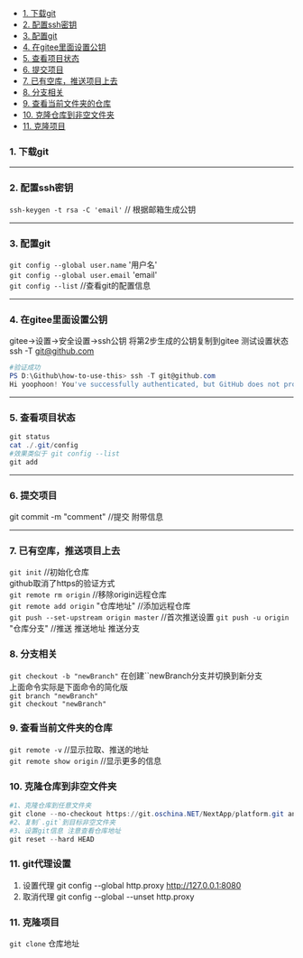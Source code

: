 
- [1. 下载git](#1-下载git)
- [2. 配置ssh密钥](#2-配置ssh密钥)
- [3. 配置git](#3-配置git)
- [4. 在gitee里面设置公钥](#4-在gitee里面设置公钥)
- [5. 查看项目状态](#5-查看项目状态)
- [6. 提交项目](#6-提交项目)
- [7. 已有空库，推送项目上去](#7-已有空库推送项目上去)
- [8. 分支相关](#8-分支相关)
- [9. 查看当前文件夹的仓库](#9-查看当前文件夹的仓库)
- [10. 克隆仓库到非空文件夹](#10-克隆仓库到非空文件夹)
- [11. 克隆项目](#11-克隆项目)

### 1. 下载git

---

### 2. 配置ssh密钥
`ssh-keygen -t rsa -C 'email'` // 根据邮箱生成公钥

---
### 3. 配置git
`git config --global user.name` '用户名'   
`git config --global user.email` 'email'  
`git config --list`   //查看git的配置信息  

---
### 4. 在gitee里面设置公钥
gitee→设置→安全设置→ssh公钥
将第2步生成的公钥复制到gitee
测试设置状态
ssh -T git@github.com
```powershell
#验证成功
PS D:\Github\how-to-use-this> ssh -T git@github.com
Hi yoophoon! You've successfully authenticated, but GitHub does not provide shell access.
```

---
### 5. 查看项目状态
```powershell
git status  
cat ./.git/config  
#效果类似于 git config --list
git add 
```

---
### 6. 提交项目
git commit -m "comment" //提交  附带信息

---
### 7. 已有空库，推送项目上去  
`git init` //初始化仓库  
github取消了https的验证方式  
`git remote rm origin` //移除origin远程仓库  
`git remote add origin` "仓库地址"  //添加远程仓库  
`git push --set-upstream origin master` //首次推送设置
`git push -u origin` "仓库分支"  //推送 推送地址 推送分支  

### 8. 分支相关  
`git checkout -b "newBranch"` 在创建``newBranch分支并切换到新分支  
上面命令实际是下面命令的简化版  
`git branch "newBranch"`  
`git checkout "newBranch"`    
### 9. 查看当前文件夹的仓库  
`git remote -v` //显示拉取、推送的地址  
`git remote show origin` //显示更多的信息  

### 10. 克隆仓库到非空文件夹  
```powershell
#1、克隆仓库到任意文件夹
git clone --no-checkout https://git.oschina.NET/NextApp/platform.git anyFolder
#2、复制`.git`到目标非空文件夹
#3、设置git信息 注意查看仓库地址
git reset --hard HEAD
```

### 11. git代理设置
1. 设置代理
git config --global http.proxy http://127.0.0.1:8080
2. 取消代理
git config --global --unset http.proxy

### 11. 克隆项目
`git clone` 仓库地址
